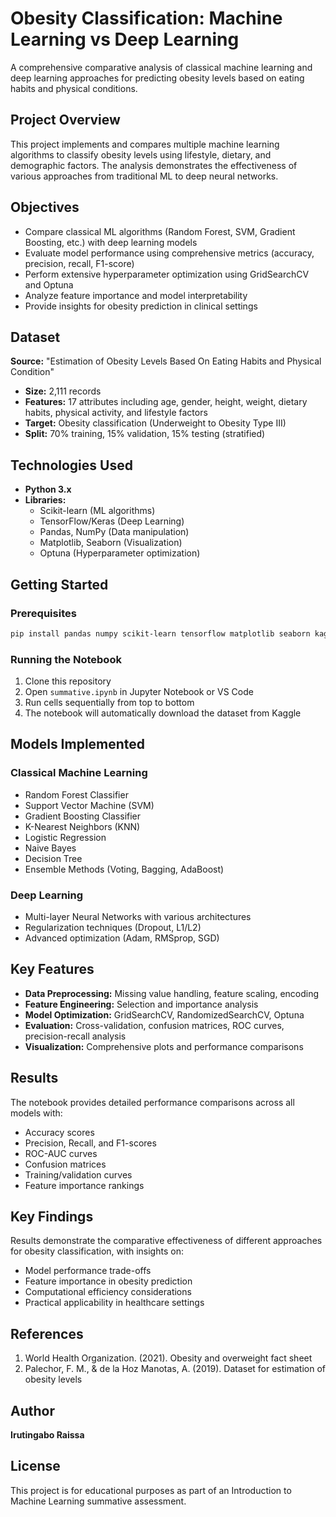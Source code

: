 # Obesity Classification: Machine Learning vs Deep Learning

A comprehensive comparative analysis of classical machine learning and deep learning approaches for predicting obesity levels based on eating habits and physical conditions.

## Project Overview

This project implements and compares multiple machine learning algorithms to classify obesity levels using lifestyle, dietary, and demographic factors. The analysis demonstrates the effectiveness of various approaches from traditional ML to deep neural networks.

## Objectives

- Compare classical ML algorithms (Random Forest, SVM, Gradient Boosting, etc.) with deep learning models
- Evaluate model performance using comprehensive metrics (accuracy, precision, recall, F1-score)
- Perform extensive hyperparameter optimization using GridSearchCV and Optuna
- Analyze feature importance and model interpretability
- Provide insights for obesity prediction in clinical settings

## Dataset

**Source:** "Estimation of Obesity Levels Based On Eating Habits and Physical Condition"
- **Size:** 2,111 records
- **Features:** 17 attributes including age, gender, height, weight, dietary habits, physical activity, and lifestyle factors
- **Target:** Obesity classification (Underweight to Obesity Type III)
- **Split:** 70% training, 15% validation, 15% testing (stratified)

## Technologies Used

- **Python 3.x**
- **Libraries:** 
  - Scikit-learn (ML algorithms)
  - TensorFlow/Keras (Deep Learning)
  - Pandas, NumPy (Data manipulation)
  - Matplotlib, Seaborn (Visualization)
  - Optuna (Hyperparameter optimization)

## Getting Started

### Prerequisites

```bash
pip install pandas numpy scikit-learn tensorflow matplotlib seaborn kagglehub optuna
```

### Running the Notebook

1. Clone this repository
2. Open `summative.ipynb` in Jupyter Notebook or VS Code
3. Run cells sequentially from top to bottom
4. The notebook will automatically download the dataset from Kaggle

## Models Implemented

### Classical Machine Learning
- Random Forest Classifier
- Support Vector Machine (SVM)
- Gradient Boosting Classifier
- K-Nearest Neighbors (KNN)
- Logistic Regression
- Naive Bayes
- Decision Tree
- Ensemble Methods (Voting, Bagging, AdaBoost)

### Deep Learning
- Multi-layer Neural Networks with various architectures
- Regularization techniques (Dropout, L1/L2)
- Advanced optimization (Adam, RMSprop, SGD)

## Key Features

- **Data Preprocessing:** Missing value handling, feature scaling, encoding
- **Feature Engineering:** Selection and importance analysis
- **Model Optimization:** GridSearchCV, RandomizedSearchCV, Optuna
- **Evaluation:** Cross-validation, confusion matrices, ROC curves, precision-recall analysis
- **Visualization:** Comprehensive plots and performance comparisons

## Results

The notebook provides detailed performance comparisons across all models with:
- Accuracy scores
- Precision, Recall, and F1-scores
- ROC-AUC curves
- Confusion matrices
- Training/validation curves
- Feature importance rankings

## Key Findings

Results demonstrate the comparative effectiveness of different approaches for obesity classification, with insights on:
- Model performance trade-offs
- Feature importance in obesity prediction
- Computational efficiency considerations
- Practical applicability in healthcare settings

## References

1. World Health Organization. (2021). Obesity and overweight fact sheet
2. Palechor, F. M., & de la Hoz Manotas, A. (2019). Dataset for estimation of obesity levels

## Author

**Irutingabo Raissa**

## License

This project is for educational purposes as part of an Introduction to Machine Learning summative assessment.

